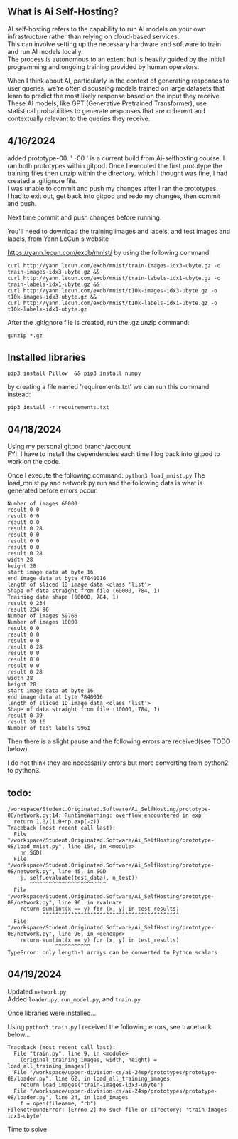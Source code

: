 ## What is Ai Self-Hosting?

AI self-hosting refers to the capability to run AI models on your own infrastructure rather than relying on cloud-based services.<br>
This can involve setting up the necessary hardware and software to train and run AI models locally.<br>
The process is autonomous to an extent but is heavily guided by the initial programming and ongoing training provided by human operators.

When I think about AI, particularly in the context of generating responses to user queries, we're often discussing models trained on large datasets that learn to predict the most likely response based on the input they receive. These AI models, like GPT (Generative Pretrained Transformer), use statistical probabilities to generate responses that are coherent and contextually relevant to the queries they receive.<br>

## 4/16/2024
added prototype-00. ' -00 ' is a current build from Ai-selfhosting course. 
I ran both prototypes within gitpod. Once I executed the first prototype the training files then unzip within the directory. which I thought was fine, I had created a .gitignore file.<br>
I was unable to commit and push my changes after I ran the prototypes.<br>
I had to exit out, get back into gitpod and redo my changes, then commit and push. <br>

Next time commit and push changes before running.<br>

You'll need to download the training images and labels, and test images and labels, from Yann LeCun's website

https://yann.lecun.com/exdb/mnist/ by using the following command:

```
curl http://yann.lecun.com/exdb/mnist/train-images-idx3-ubyte.gz -o train-images-idx3-ubyte.gz &&
curl http://yann.lecun.com/exdb/mnist/train-labels-idx1-ubyte.gz -o train-labels-idx1-ubyte.gz &&
curl http://yann.lecun.com/exdb/mnist/t10k-images-idx3-ubyte.gz -o t10k-images-idx3-ubyte.gz &&
curl http://yann.lecun.com/exdb/mnist/t10k-labels-idx1-ubyte.gz -o t10k-labels-idx1-ubyte.gz
```
After the .gitignore file is created, run the .gz unzip command:
```
gunzip *.gz
```

## Installed libraries
```
pip3 install Pillow  && pip3 install numpy
```
by creating a file named 'requirements.txt' we can run this command instead: <br> 
```
pip3 install -r requirements.txt
```
## 04/18/2024
Using my personal gitpod branch/account <br>
FYI: I have to install the dependencies each time I log back into gitpod to work on the code.

Once I execute the following command:
``` python3 load_mnist.py ```
The load_mnist.py and network.py run and the following data is what is generated before errors occur.<br>

```
Number of images 60000
result 0 0
result 0 0
result 0 0
result 0 28
result 0 0
result 0 0
result 0 0
result 0 28
width 28
height 28
start image data at byte 16
end image data at byte 47040016
length of sliced 1D image data <class 'list'>
Shape of data straight from file (60000, 784, 1)
Training data shape (60000, 784, 1)
result 0 234
result 234 96
Number of images 59766
Number of images 10000
result 0 0
result 0 0
result 0 0
result 0 28
result 0 0
result 0 0
result 0 0
result 0 28
width 28
height 28
start image data at byte 16
end image data at byte 7840016
length of sliced 1D image data <class 'list'>
Shape of data straight from file (10000, 784, 1)
result 0 39
result 39 16
Number of test labels 9961

```
Then there is a slight pause and the following errors are received(see TODO below).

I do not think they are necessarily errors but more converting from python2 to python3.<br>



## todo:

```
/workspace/Student.Originated.Software/Ai_SelfHosting/prototype-08/network.py:14: RuntimeWarning: overflow encountered in exp
  return 1.0/(1.0+np.exp(-z))
Traceback (most recent call last):
  File "/workspace/Student.Originated.Software/Ai_SelfHosting/prototype-08/load_mnist.py", line 154, in <module>
    nn.SGD(
  File "/workspace/Student.Originated.Software/Ai_SelfHosting/prototype-08/network.py", line 45, in SGD
    j, self.evaluate(test_data), n_test))
       ^^^^^^^^^^^^^^^^^^^^^^^^
  File "/workspace/Student.Originated.Software/Ai_SelfHosting/prototype-08/network.py", line 96, in evaluate
    return sum(int(x == y) for (x, y) in test_results)
           ^^^^^^^^^^^^^^^^^^^^^^^^^^^^^^^^^^^^^^^^^^^
  File "/workspace/Student.Originated.Software/Ai_SelfHosting/prototype-08/network.py", line 96, in <genexpr>
    return sum(int(x == y) for (x, y) in test_results)
               ^^^^^^^^^^^
TypeError: only length-1 arrays can be converted to Python scalars
```
## 04/19/2024

Updated ```network.py```<br>
Added ```loader.py```, ```run_model.py```, and ```train.py```<br>

Once libraries were installed...<br>

Using ```python3 train.py``` I received the following errors, see traceback below...<br>
```
Traceback (most recent call last):
  File "train.py", line 9, in <module>
    (original_training_images, width, height) = load_all_training_images()
  File "/workspace/upper-division-cs/ai-24sp/prototypes/prototype-08/loader.py", line 62, in load_all_training_images
    return load_images("train-images-idx3-ubyte")
  File "/workspace/upper-division-cs/ai-24sp/prototypes/prototype-08/loader.py", line 24, in load_images
    f = open(filename, "rb")
FileNotFoundError: [Errno 2] No such file or directory: 'train-images-idx3-ubyte'
```
Time to solve
